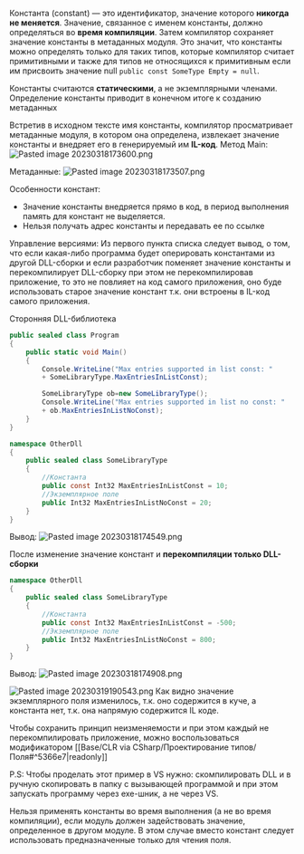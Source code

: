 Константа (constant) — это идентификатор, значение которого **никогда не меняется**. Значение, связанное с именем константы, должно определяться во **время компиляции**. Затем компилятор сохраняет значение константы в метаданных модуля. Это значит, что константы можно определять только для таких типов, которые компилятор считает примитивными и также для типов не относящихся к примитивным если им присвоить значение null `public const SomeType Empty = null`.

Константы считаются **статическими**, а не экземплярными членами. Определение константы приводит в конечном итоге к созданию метаданных

Встретив в исходном тексте имя константы, компилятор просматривает метаданные модуля, в котором она определена, извлекает значение константы и внедряет его в генерируемый им **IL-код**.
Метод Main:
![Pasted image 20230318173600.png](/img/user/Files/Image/Pasted%20image%2020230318173600.png)

Метаданные:
![Pasted image 20230318173507.png](/img/user/Files/Image/Pasted%20image%2020230318173507.png)

Особенности констант:
- Значение константы внедряется прямо в код, в период выполнения память для констант не выделяется. 
- Нельзя получать адрес константы и передавать ее по ссылке

Управление версиями:
Из первого пункта списка следует вывод, о том, что если какая-либо программа будет оперировать константами из другой DLL-сборки и если разработчик поменяет значение константы и перекомпилирует  DLL-сборку при этом не перекомпилировав приложение, то это не повлияет на код самого приложения, оно буде использовать старое значение констант т.к. они встроены в IL-код самого приложения. 

Сторонняя DLL-библиотека

```csharp
public sealed class Program
{
	public static void Main()
	{
		Console.WriteLine("Max entries supported in list const: "
		+ SomeLibraryType.MaxEntriesInListConst);

		SomeLibraryType ob=new SomeLibraryType(); 
		Console.WriteLine("Max entries supported in list no const: "
		+ ob.MaxEntriesInListNoConst);
	}
}
```

```csharp
namespace OtherDll
{
	public sealed class SomeLibraryType
	{
		//Константа
		public const Int32 MaxEntriesInListConst = 10;
		//Экземплярное поле
		public Int32 MaxEntriesInListNoConst = 20;
	}
}
```

Вывод:
![Pasted image 20230318174549.png](/img/user/Files/Image/Pasted%20image%2020230318174549.png)

После изменение значение констант и **перекомпиляции только DLL-сборки**
```csharp
namespace OtherDll
{
	public sealed class SomeLibraryType
	{
		//Константа
		public const Int32 MaxEntriesInListConst = -500;
		//Экземплярное поле
		public Int32 MaxEntriesInListNoConst = 800;
	}
}
```
Вывод:
![Pasted image 20230318174908.png](/img/user/Files/Image/Pasted%20image%2020230318174908.png)

![Pasted image 20230319190543.png](/img/user/Files/Image/Pasted%20image%2020230319190543.png)
Как видно значение экземплярного поля изменилось, т.к. оно содержится в куче, а константа нет, т.к. она напрямую содержится IL коде.

Чтобы сохранить принцип неизменяемости и при этом каждый не перекомпилировать приложение, можно воспользоваться модификатором [[Base/CLR via CSharp/Проектирование типов/Поля#^5366e7\|readonly]]

P.S: Чтобы проделать этот пример в VS нужно: скомпилировать DLL и в ручную скопировать в папку с вызывающей программой и при этом запускать программу через exe-шник, а не через VS.


Нельзя применять константы во время выполнения (а не во время компиляции), если модуль должен задействовать значение, определенное в другом модуле. В этом случае вместо констант следует использовать предназначенные только для чтения поля.